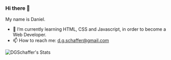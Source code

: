 ### Hi there 👋

My name is Daniel. 
- 🌱 I’m currently learning HTML, CSS and Javascript, in order to become a Web Developer. 
- 📫 How to reach me: d.g.schaffer@gmail.com

![DGSchaffer's Stats](https://github-readme-stats.vercel.app/api?username=DGSchaffer&theme=vue&show_icons=true&hide_border=true&count_private=false)

<!--
**DGSchaffer/dgschaffer** is a ✨ _special_ ✨ repository because its `README.md` (this file) appears on your GitHub profile.

Here are some ideas to get you started:

- 🔭 I’m currently working on ...
- 🌱 I’m currently learning ...
- 👯 I’m looking to collaborate on ...
- 🤔 I’m looking for help with ...
- 💬 Ask me about ...
- 📫 How to reach me: ...
- 😄 Pronouns: ...
- ⚡ Fun fact: ...
-->

